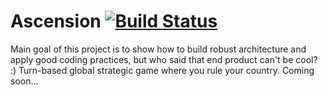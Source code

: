 # Ascension [![Build Status](https://travis-ci.org/siriak/Ascension.svg?branch=master)](https://travis-ci.org/siriak/Ascension)

Main goal of this project is to show how to build robust architecture and apply good coding practices, but who said that end product can't be cool? :)
Turn-based global strategic game where you rule your country. Coming soon...
